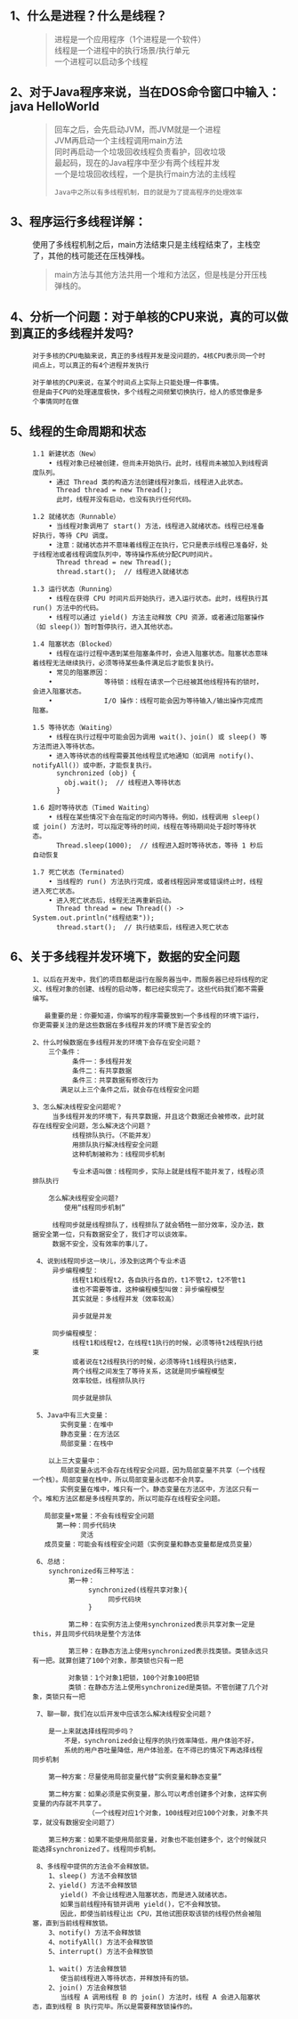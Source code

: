 ## 1、什么是进程？什么是线程？

<figure>

> 进程是一个应用程序（1个进程是一个软件）  
> 线程是一个进程中的执行场景/执行单元  
> 一个进程可以启动多个线程
</figure>

## 2、对于Java程序来说，当在DOS命令窗口中输入：java HelloWorld

<figure>

> 回车之后，会先启动JVM，而JVM就是一个进程  
> JVM再启动一个主线程调用main方法  
> 同时再启动一个垃圾回收线程负责看护，回收垃圾  
> 最起码，现在的Java程序中至少有两个线程并发  
> 一个是垃圾回收线程，一个是执行main方法的主线程
>
>     Java中之所以有多线程机制，目的就是为了提高程序的处理效率
</figure>

## 3、程序运行多线程详解：

<figure>

>
使用了多线程机制之后，main方法结束只是主线程结束了，主栈空了，其他的栈可能还在压栈弹栈。  
> main方法与其他方法共用一个堆和方法区，但是栈是分开压栈弹栈的。
</figure>

## 4、分析一个问题：对于单核的CPU来说，真的可以做到真正的多线程并发吗?

<figure>

    对于多核的CPU电脑来说，真正的多线程并发是没问题的，4核CPU表示同一个时间点上，可以真正的有4个进程并发执行

    对于单核的CPU来说，在某个时间点上实际上只能处理一件事情。
    但是由于CPU的处理速度极快，多个线程之间频繁切换执行，给人的感觉像是多个事情同时在做

</figure>

## 5、线程的生命周期和状态

<figure>

    1.1 新建状态（New）
        • 线程对象已经被创建，但尚未开始执行。此时，线程尚未被加入到线程调度队列。
        • 通过 Thread 类的构造方法创建线程对象后，线程进入此状态。
          Thread thread = new Thread();
          此时，线程并没有启动，也没有执行任何代码。

    1.2 就绪状态（Runnable）
        • 当线程对象调用了 start() 方法，线程进入就绪状态。线程已经准备好执行，等待 CPU 调度。
        • 注意：就绪状态并不意味着线程正在执行，它只是表示线程已准备好，处于线程池或者线程调度队列中，等待操作系统分配CPU时间片。
          Thread thread = new Thread();
          thread.start();  // 线程进入就绪状态

    1.3 运行状态（Running）
        • 线程在获得 CPU 时间片后开始执行，进入运行状态。此时，线程执行其 run() 方法中的代码。
        • 线程可以通过 yield() 方法主动释放 CPU 资源，或者通过阻塞操作（如 sleep()）暂时暂停执行，进入其他状态。

    1.4 阻塞状态（Blocked）
        • 线程在运行过程中遇到某些阻塞条件时，会进入阻塞状态。阻塞状态意味着线程无法继续执行，必须等待某些条件满足后才能恢复执行。
        • 常见的阻塞原因：
        •             等待锁：线程在请求一个已经被其他线程持有的锁时，会进入阻塞状态。
        •             I/O 操作：线程可能会因为等待输入/输出操作完成而阻塞。

    1.5 等待状态（Waiting）
        • 线程在执行过程中可能会因为调用 wait()、join() 或 sleep() 等方法而进入等待状态。
        • 进入等待状态的线程需要其他线程显式地通知（如调用 notify()、notifyAll()）或中断，才能恢复执行。
          synchronized (obj) {
            obj.wait();  // 线程进入等待状态
          }

    1.6 超时等待状态（Timed Waiting）
        • 线程在某些情况下会在指定的时间内等待。例如，线程调用 sleep() 或 join() 方法时，可以指定等待的时间，线程在等待期间处于超时等待状态。
          Thread.sleep(1000);  // 线程进入超时等待状态，等待 1 秒后自动恢复

    1.7 死亡状态（Terminated）
        • 当线程的 run() 方法执行完成，或者线程因异常或错误终止时，线程进入死亡状态。
        • 进入死亡状态后，线程无法再重新启动。
          Thread thread = new Thread(() -> System.out.println("线程结束"));
          thread.start();  // 执行结束后，线程进入死亡状态

</figure>

## 6、关于多线程并发环境下，数据的安全问题

<figure>

    1、以后在开发中，我们的项目都是运行在服务器当中，而服务器已经将线程的定义、线程对象的创建、线程的启动等，都已经实现完了。这些代码我们都不需要编写。

       最重要的是：你要知道，你编写的程序需要放到一个多线程的环境下运行，你更需要关注的是这些数据在多线程并发的环境下是否安全的

    2、什么时候数据在多线程并发的环境下会存在安全问题？
        三个条件：
              条件一：多线程并发
              条件二：有共享数据
              条件三：共享数据有修改行为
           满足以上三个条件之后，就会存在线程安全问题

    3、怎么解决线程安全问题呢？
         当多线程并发的环境下，有共享数据，并且这个数据还会被修改，此时就存在线程安全问题，怎么解决这个问题？
              线程排队执行。（不能并发）
              用排队执行解决线程安全问题
              这种机制被称为：线程同步机制

              专业术语叫做：线程同步，实际上就是线程不能并发了，线程必须排队执行

        怎么解决线程安全问题?
            使用“线程同步机制”

         线程同步就是线程排队了，线程排队了就会牺牲一部分效率，没办法，数据安全第一位，只有数据安全了，我们才可以谈效率。
         数据不安全，没有效率的事儿了。

     4、说到线程同步这一块儿，涉及到这两个专业术语
         异步编程模型：
              线程t1和线程t2，各自执行各自的，t1不管t2，t2不管t1
              谁也不需要等谁，这种编程模型叫做：异步编程模型
              其实就是：多线程并发（效率较高）

              异步就是并发

         同步编程模型：
              线程t1和线程t2，在线程t1执行的时候，必须等待t2线程执行结束
              或者说在t2线程执行的时候，必须等待t1线程执行结束，
              两个线程之间发生了等待关系，这就是同步编程模型
              效率较低，线程排队执行

              同步就是排队

     5、Java中有三大变量：
           实例变量：在堆中
           静态变量：在方法区
           局部变量：在栈中

        以上三大变量中：
           局部变量永远不会存在线程安全问题，因为局部变量不共享（一个线程一个栈）。局部变量在栈中，所以局部变量永远都不会共享。
           实例变量在堆中，堆只有一个。静态变量在方法区中，方法区只有一个。堆和方法区都是多线程共享的，所以可能存在线程安全问题。

       局部变量+常量：不会有线程安全问题
          第一种：同步代码块
                灵活
       成员变量：可能会有线程安全问题（实例变量和静态变量都是成员变量）

     6、总结：
        synchronized有三种写法：
             第一种：
                  synchronized(线程共享对象){
                       同步代码块
                  }
   
             第二种：在实例方法上使用synchronized表示共享对象一定是this，并且同步代码块是整个方法体
   
             第三种：在静态方法上使用synchronized表示找类锁。类锁永远只有一把。就算创建了100个对象，那类锁也只有一把
   
             对象锁：1个对象1把锁，100个对象100把锁
             类锁：在静态方法上使用synchronized是类锁。不管创建了几个对象，类锁只有一把

     7、聊一聊，我们在以后开发中应该怎么解决线程安全问题？

        是一上来就选择线程同步吗？
            不是，synchronized会让程序的执行效率降低，用户体验不好，
            系统的用户吞吐量降低，用户体验差。在不得已的情况下再选择线程同步机制

        第一种方案：尽量使用局部变量代替“实例变量和静态变量”

        第二种方案：如果必须是实例变量，那么可以考虑创建多个对象，这样实例变量的内存就不共享了。
                  （一个线程对应1个对象，100线程对应100个对象，对象不共享，就没有数据安全问题了）

        第三种方案：如果不能使用局部变量，对象也不能创建多个，这个时候就只能选择synchronized了。线程同步机制。
   
     8、多线程中提供的方法会不会释放锁。
        1、sleep() 方法不会释放锁
        2、yield() 方法不会释放锁
           yield() 不会让线程进入阻塞状态，而是进入就绪状态。
           如果当前线程持有锁并调用 yield()，它不会释放锁。
           因此，即使当前线程让出 CPU，其他试图获取该锁的线程仍然会被阻塞，直到当前线程释放锁。
        3、notify() 方法不会释放锁
        4、notifyAll() 方法不会释放锁
        5、interrupt() 方法不会释放锁
        
        1、wait() 方法会释放锁
           使当前线程进入等待状态，并释放持有的锁。
        2、join() 方法会释放锁
           当线程 A 调用线程 B 的 join() 方法时，线程 A 会进入阻塞状态，直到线程 B 执行完毕。所以是需要释放锁操作的。

</figure>
